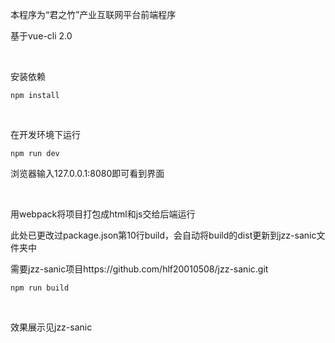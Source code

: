 本程序为“君之竹”产业互联网平台前端程序

基于vue-cli 2.0

<br/>

安装依赖
```
npm install
```

<br/>

在开发环境下运行
```
npm run dev
```
浏览器输入127.0.0.1:8080即可看到界面

<br/>

用webpack将项目打包成html和js交给后端运行

此处已更改过package.json第10行build，会自动将build的dist更新到jzz-sanic文件夹中

需要jzz-sanic项目https://github.com/hlf20010508/jzz-sanic.git
```
npm run build
```

<br/>

效果展示见jzz-sanic
